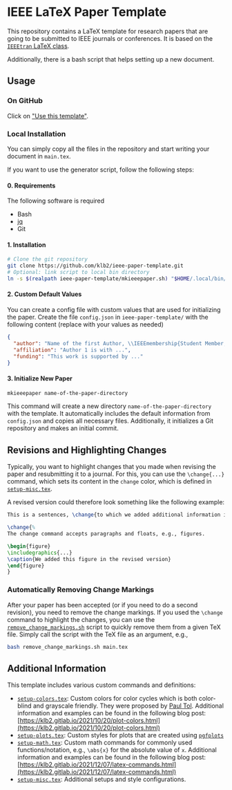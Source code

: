 # IEEE LaTeX Paper Template

This repository contains a LaTeX template for research papers that are going to
be submitted to IEEE journals or conferences.
It is based on the [`IEEEtran` LaTeX
class](http://mirrors.ctan.org/macros/latex/contrib/IEEEtran/IEEEtran_HOWTO.pdf).

Additionally, there is a bash script that helps setting up a new document.

## Usage

### On GitHub
Click on ["Use this template"](https://github.com/new?template_name=ieee-paper-template&template_owner=klb2).

### Local Installation
You can simply copy all the files in the repository and start writing your
document in `main.tex`.

If you want to use the generator script, follow the following steps:

#### 0. Requirements
The following software is required
- Bash
- [jq](https://stedolan.github.io/jq/)
- Git

#### 1. Installation
```bash
# Clone the git repository
git clone https://github.com/klb2/ieee-paper-template.git
# Optional: link script to local bin directory
ln -s $(realpath ieee-paper-template/mkieeepaper.sh) "$HOME/.local/bin/"
```

#### 2. Custom Default Values
You can create a config file with custom values that are used for initializing
the paper.
Create the file `config.json` in `ieee-paper-template/` with the following
content (replace with your values as needed)
```json
{
  "author": "Name of the first Author, \\IEEEmembership{Student Member, IEEE} and Second Author, \\IEEEmembership{Senior Member, IEEE}",
  "affiliation": "Author 1 is with ...",
  "funding": "This work is supported by ..."
}
```

#### 3. Initialize New Paper
```bash
mkieeepaper name-of-the-paper-directory
```
This command will create a new directory `name-of-the-paper-directory` with the
template.
It automatically includes the default information from `config.json` and copies
all necessary files.
Additionally, it initializes a Git repository and makes an initial commit.


## Revisions and Highlighting Changes
Typically, you want to highlight changes that you made when revising the paper
and resubmitting it to a journal.
For this, you can use the `\change{...}` command, which sets its content in the
`change` color, which is defined in [`setup-misc.tex`](setup-misc.tex).

A revised version could therefore look something like the following example:
```latex
This is a sentences, \change{to which we added additional information in the revised version}.

\change{%
The change command accepts paragraphs and floats, e.g., figures.

\begin{figure}
\includegraphics{...}
\caption{We added this figure in the revised version}
\end{figure}
}
```

### Automatically Removing Change Markings
After your paper has been accepted (or if you need to do a second revision),
you need to remove the change markings.
If you used the `\change` command to highlight the changes, you can use the
[`remove_change_markings.sh`](remove_change_markings.sh) script to quickly
remove them from a given TeX file.
Simply call the script with the TeX file as an argument, e.g.,
```bash
bash remove_change_markings.sh main.tex
```


## Additional Information
This template includes various custom commands and definitions:
- [`setup-colors.tex`](setup-colors.tex): Custom colors for color cycles
  which is both color-blind and grayscale friendly. They were proposed by [Paul
  Tol](https://sronpersonalpages.nl/~pault/). Additional information and
  examples can be found in the following blog post:
  [https://klb2.gitlab.io/2021/10/20/plot-colors.html](https://klb2.gitlab.io/2021/10/20/plot-colors.html)
- [`setup-plots.tex`](setup-plots.tex): Custom styles for plots that are
  created using
  [`pgfplots`](http://mirrors.ctan.org/graphics/pgf/contrib/pgfplots/doc/pgfplots.pdf)
- [`setup-math.tex`](setup-math.tex): Custom math commands for commonly used
  functions/notation, e.g., `\abs{x}` for the absolute value of `x`. Additional
  information and examples can be found in the following blog post:
  [https://klb2.gitlab.io/2021/12/07/latex-commands.html](https://klb2.gitlab.io/2021/12/07/latex-commands.html)
- [`setup-misc.tex`](setup-misc.tex): Additional setups and style
  configurations.
